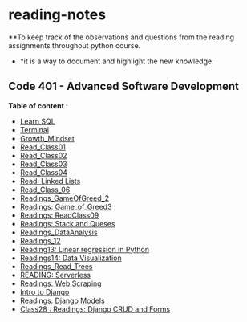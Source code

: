 # reading-notes
**To keep track of the observations and questions from the reading assignments throughout python course.

* *it is a way to document and highlight the new knowledge. 

## Code 401 - Advanced Software Development

**Table of content :**
- [Learn SQL]( https://amaniq88.github.io/reading-notes/MYSQL)
- [Terminal](https://amaniq88.github.io/reading-notes/Terminal)
- [Growth_Mindset](https://amaniq88.github.io/reading-notes/Growth_Mindset)
- [Read_Class01](https://amaniq88.github.io/reading-notes/Read_Class01)
- [Read_Class02](https://amaniq88.github.io/reading-notes/Read_Class_02)
- [Read_Class03](https://amaniq88.github.io/reading-notes/Read_Class03)
- [Read_Class04](https://amaniq88.github.io/reading-notes/Read_Class_04) 
- [Read: Linked Lists](https://amaniq88.github.io/reading-notes/Read_Class_05) 
- [Read_Class_06](https://amaniq88.github.io/reading-notes/Read:_Class_06)
- [Readings_GameOfGreed_2](https://amaniq88.github.io/reading-notes/Readings_GameOfGreed_2)
- [Readings: Game_of_Greed3](https://amaniq88.github.io/reading-notes/Readings_Game_of_Greed3)
- [Readings: ReadClass09](https://amaniq88.github.io/reading-notes/ReadClass09)
- [Readings: Stack  and Queses ](https://amaniq88.github.io/reading-notes/Read_Stacks_Queues)
- [Readings_DataAnalysis](https://amaniq88.github.io/reading-notes/Readings_DataAnalysis)
- [Readings_12](https://amaniq88.github.io/reading-notes/ReadClass12)
- [Reading13: Linear regression in Python ](https://amaniq88.github.io/reading-notes/Read_Class_13)
- [Readings14: Data Visualization](https://amaniq88.github.io/reading-notes/Read_Class14)
- [Readings_Read_Trees](https://amaniq88.github.io/reading-notes/Read_Trees)
- [READING: Serverless](https://amaniq88.github.io/reading-notes/Serverless)
- [Readings: Web Scraping](https://amaniq88.github.io/reading-notes/Read_Class17)
- [Intro to Django](https://amaniq88.github.io/reading-notes/IntrotoDjango)
- [Readings: Django Models](https://amaniq88.github.io/reading-notes/Readings:DjangoModels)
- [Class28 : Readings: Django CRUD and Forms](https://amaniq88.github.io/reading-notes/Class28)
